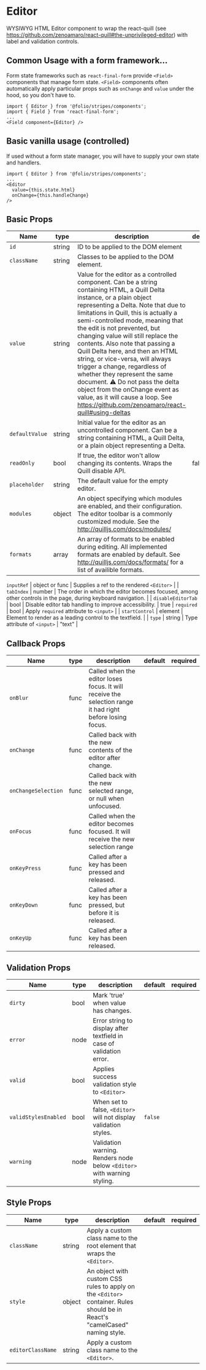 # Editor

WYSIWYG HTML Editor component to wrap the react-quill (see https://github.com/zenoamaro/react-quill#the-unprivileged-editor) with label and validation controls.


## Common Usage with a form framework...
Form state frameworks such as `react-final-form` provide `<Field>` components that manage form state. `<Field>` components often automatically apply particular props such as `onChange` and `value` under the hood, so you don't have to.
```
import { Editor } from '@folio/stripes/components';
import { Field } from 'react-final-form';
...
<Field component={Editor} />
```

## Basic vanilla usage (controlled)
If used without a form state manager, you will have to supply your own state and handlers.
```
import { Editor } from '@folio/stripes/components';
...
<Editor
  value={this.state.html}
  onChange={this.handleChange}
/>
```

## Basic Props
Name | type | description | default | required
--- | --- | --- | --- | ---
`id` | string | ID to be applied to the DOM element | | 
`className` | string | Classes to be applied to the DOM element. | |
`value` | string | Value for the editor as a controlled component. Can be a string containing HTML, a Quill Delta instance, or a plain object representing a Delta. Note that due to limitations in Quill, this is actually a semi-controlled mode, meaning that the edit is not prevented, but changing value will still replace the contents. Also note that passing a Quill Delta here, and then an HTML string, or vice-versa, will always trigger a change, regardless of whether they represent the same document. ⚠️ Do not pass the delta object from the onChange event as value, as it will cause a loop. See https://github.com/zenoamaro/react-quill#using-deltas  | |
`defaultValue` | string |  Initial value for the editor as an uncontrolled component. Can be a string containing HTML, a Quill Delta, or a plain object representing a Delta. | |
`readOnly` | bool | If true, the editor won't allow changing its contents. Wraps the Quill disable API. | false |
`placeholder` | string | The default value for the empty editor. | | 
`modules` | object | An object specifying which modules are enabled, and their configuration. The editor toolbar is a commonly customized module. See the http://quilljs.com/docs/modules/ | |
`formats` | array | An array of formats to be enabled during editing. All implemented formats are enabled by default. See http://quilljs.com/docs/formats/ for a list of availible formats. | |

`inputRef` | object or func | Supplies a ref to the rendered `<Editor>` | | 
`tabIndex` | number | The order in which the editor becomes focused, among other controls in the page, during keyboard navigation. | |
`disableEditorTab` | bool | Disable editor tab handling to improve accessibility. | true |
`required` | bool | Apply `required` attribute to `<input>` | | 
`startControl` | element |  Element to render as a leading control to the textfield. | | 
`type` | string | Type attribute of `<input>` | "text" | 


## Callback Props
Name | type | description | default | required
--- | --- | --- | --- | ---
`onBlur` | func | Called when the editor loses focus. It will receive the selection range it had right before losing focus. | | 
`onChange` | func | Called back with the new contents of the editor after change. | | 
`onChangeSelection` | func |  Called back with the new selected range, or null when unfocused.  | | 
`onFocus` | func | Called when the editor becomes focused. It will receive the new selection range | |
`onKeyPress` | func | Called after a key has been pressed and released. | | 
`onKeyDown` | func | Called after a key has been pressed, but before it is released. | | 
`onKeyUp` | func | Called after a key has been released. | |  

## Validation Props
Name | type | description | default | required
--- | --- | --- | --- | ---
`dirty` | bool | Mark 'true' when value has changes. | |
`error` | node | Error string to display after textfield in case of validation error. | |
`valid` | bool | Applies success validation style to `<Editor>` | | 
`validStylesEnabled` | bool | When set to false, `<Editor>` will not display validation styles. | `false` | 
`warning` | node | Validation warning. Renders node below `<Editor>` with warning styling. | | 

## Style Props
Name | type | description | default | required
--- | --- | --- | --- | ---
`className` | string | Apply a custom class name to the root element that wraps the  `<Editor>`. | |
`style` | object | An object with custom CSS rules to apply on the `<Editor>` container. Rules should be in React's "camelCased" naming style. | | 
`editorClassName` | string | Apply a custom class name to the `<Editor>`. | | 

